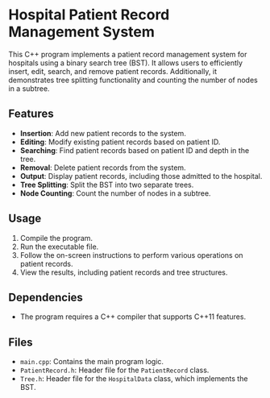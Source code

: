 # Hospital Patient Record Management System

This C++ program implements a patient record management system for hospitals using a binary search tree (BST). It allows users to efficiently insert, edit, search, and remove patient records. Additionally, it demonstrates tree splitting functionality and counting the number of nodes in a subtree.

## Features

- **Insertion**: Add new patient records to the system.
- **Editing**: Modify existing patient records based on patient ID.
- **Searching**: Find patient records based on patient ID and depth in the tree.
- **Removal**: Delete patient records from the system.
- **Output**: Display patient records, including those admitted to the hospital.
- **Tree Splitting**: Split the BST into two separate trees.
- **Node Counting**: Count the number of nodes in a subtree.

## Usage

1. Compile the program.
2. Run the executable file.
3. Follow the on-screen instructions to perform various operations on patient records.
4. View the results, including patient records and tree structures.

## Dependencies

- The program requires a C++ compiler that supports C++11 features.

## Files

- `main.cpp`: Contains the main program logic.
- `PatientRecord.h`: Header file for the `PatientRecord` class.
- `Tree.h`: Header file for the `HospitalData` class, which implements the BST.
